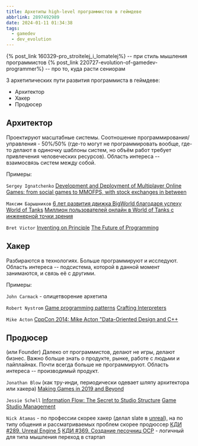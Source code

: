 ```yaml
---
title: Архетипы high-level программистов в геймдеве
abbrlink: 2897492989
date: 2024-01-11 01:34:38
tags:
  - gamedev
  - dev_evolution
---
```


{% post_link 160329-pro_stroitelej_i_lomatelej%} -- при стиль мышления программистов
{% post_link 220727-evolution-of-gamedev-programmer%} -- про то, куда расти сениорам

3 архетипических пути развития программиста в геймдеве:
- Архитектор
- Хакер
- Продюсер

## Архитектор
Проектируют масштабные системы.
Соотношение программирования/управления - 50%/50% (где-то могут не программировать вообще, где-то делают в одиночку шаблоны систем, но объём работ требует привлечения человеческих ресурсов). Область интереса -- взаимосвязь систем между собой.

Примеры:

`Sergey Ignatchenko`
[Development and Deployment of Multiplayer Online Games: from social games to MMOFPS, with stock exchanges in between](https://ithare.com/)

`Максим Барышников`
[6 лет развития движка BigWorld благодаря успеху World of Tanks](https://www.youtube.com/watch?v=KxQpDIKwGUw)
[Миллион пользователей онлайн в World of Tanks с инженерной точки зрения](https://www.youtube.com/watch?v=5y23xezgQKE)

`Bret Victor`
[Inventing on Principle](https://www.youtube.com/watch?v=PUv66718DII)
[The Future of Programming](https://www.youtube.com/watch?v=8pTEmbeENF4)


## Хакер
Разбираются в технологиях. Больше программируют и исследуют. Область интереса -- подсистема, которой в данной момент занимаются, и связь её с другими.

Примеры:

`John Carmack` - олицетворение архетипа

`Robert Nystrom`
[Game programming patterns](https://gameprogrammingpatterns.com/contents.html)
[Crafting Interpreters](https://craftinginterpreters.com/)

`Mike Acton`
[CppCon 2014: Mike Acton "Data-Oriented Design and C++](https://www.youtube.com/watch?v=rX0ItVEVjHc)

## Продюсер
(или Founder)
Далеко от программистов, делают не игры, делают бизнес. Важно больше знать о продукте, рынке, работе с людьми и пайплайнах. Почти всегда больше не программируют. Область интереса -- производимый продукт.

`Jonathan Blow`
(как тру-инди, периодически одевает шляпу архитектора или хакера)
[Making Games in 2019 and Beyond](https://www.youtube.com/watch?v=aVb6-Rkz7W4)

`Jessie Schell`
[Information Flow: The Secret to Studio Structure](https://www.youtube.com/watch?v=y92-vkyHKbY)
[Game Studio Management](https://www.youtube.com/watch?v=h4JuD5k9rg4)

`Nick Atamas` - по профессии скорее хакер (делал slate в [unreal](https://habr.com/ru/articles/409969/)), на по типу общения и рассматриваемых проблем скорее продюссер
[КДИ #289. Unreal Engine 5](https://kdicast.com/e/289-unreal-engine-5/)
[КДИ #369. Создание песочниц OCP](https://kdicast.com/e/369-sozdanie-pesochnicz-s-ocp/) - логичный для типа мышления переход в стартап


